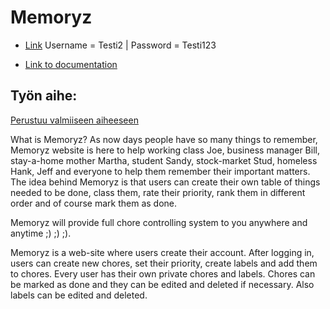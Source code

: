 # Memoryz

* [Link](http://ajkotira.users.cs.helsinki.fi/tsoha/)
Username = Testi2 | Password = Testi123

* [Link to documentation](https://github.com/AnttiKotiranta/Tsoha-Bootstrap/blob/master/doc/dokumentaatio.pdf)

## Työn aihe:
[Perustuu valmiiseen aiheeseen](http://advancedkittenry.github.io/suunnittelu_ja_tyoymparisto/aiheet/Muistilista.html) 

</h2>What is Memoryz?</h2>
As now days people have so many things to remember, Memoryz website is here to help working class Joe, business manager Bill, stay-a-home mother Martha, student Sandy, stock-market Stud, homeless Hank, Jeff and everyone to help them remember their important  matters. The idea behind Memoryz is that users can create their own table of things needed to be done, class them, rate their priority, rank them in different order and of course mark them as done. 

Memoryz will provide full chore controlling system to you anywhere and anytime ;) ;) ;). 

Memoryz is a web-site where users create their account. After logging in, users can create new chores, set their priority, create labels and add them to chores. Every user has their own private chores and labels. Chores can be marked as done and they can be edited and deleted if necessary. Also labels can be edited and deleted.
